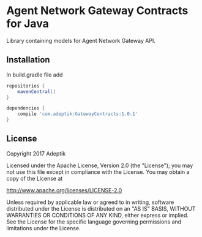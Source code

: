 # Agent Network Gateway Contracts for Java
Library containing models for Agent Network Gateway API.

## Installation

In build.gradle file add

```gradle
repositories {
    mavenCentral()
}

dependencies {
    compile 'com.adeptik:GatewayContracts:1.0.1'
}
```

## License

Copyright 2017 Adeptik

Licensed under the Apache License, Version 2.0 (the "License");
you may not use this file except in compliance with the License.
You may obtain a copy of the License at

   http://www.apache.org/licenses/LICENSE-2.0

Unless required by applicable law or agreed to in writing, software
distributed under the License is distributed on an "AS IS" BASIS,
WITHOUT WARRANTIES OR CONDITIONS OF ANY KIND, either express or implied.
See the License for the specific language governing permissions and
limitations under the License.